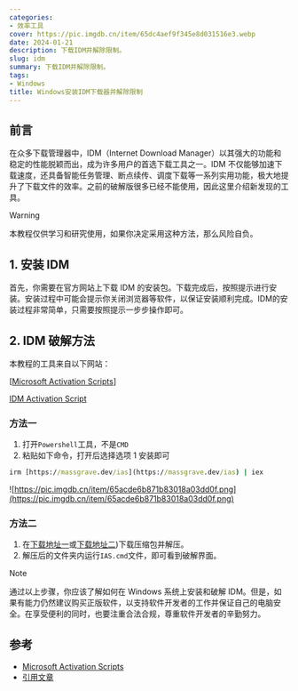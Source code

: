 ```yaml
---
categories: 
- 效率工具
cover: https://pic.imgdb.cn/item/65dc4aef9f345e8d031516e3.webp
date: 2024-01-21
description: 下载IDM并解除限制。
slug: idm
summary: 下载IDM并解除限制。
tags:
- Windows
title: Windows安装IDM下载器并解除限制
---
```

## 前言

在众多下载管理器中，IDM（Internet Download Manager）以其强大的功能和稳定的性能脱颖而出，成为许多用户的首选下载工具之一。IDM 不仅能够加速下载速度，还具备智能任务管理、断点续传、调度下载等一系列实用功能，极大地提升了下载文件的效率。之前的破解版很多已经不能使用，因此这里介绍新发现的工具。

> [!WARNING]
> 本教程仅供学习和研究使用，如果你决定采用这种方法，那么风险自负。


## 1. 安装 IDM

首先，你需要在官方网站上下载 IDM 的安装包。下载完成后，按照提示进行安装。安装过程中可能会提示你关闭浏览器等软件，以保证安装顺利完成。IDM的安装过程非常简单，只需要按照提示一步步操作即可。

## 2. IDM 破解方法

本教程的工具来自以下网站：

[[Microsoft Activation Scripts](https://massgrave.dev/index.html)]

[IDM Activation Script](https://massgrave.dev/idm-activation-script.html)

### 方法一

1. 打开`Powershell`工具，不是`CMD`
2. 粘贴如下命令，打开后选择选项 1 安装即可

```cmd
irm [https://massgrave.dev/ias](https://massgrave.dev/ias) | iex
```

![https://pic.imgdb.cn/item/65acde6b871b83018a03dd0f.png](https://pic.imgdb.cn/item/65acde6b871b83018a03dd0f.png)

### 方法二

1. 在[下载地址一](https://github.com/WindowsAddict/IDM-Activation-Script/archive/refs/heads/main.zip)或[下载地址二](https://bitbucket.org/WindowsAddict/idm-activation-script/get/main.zip))下载压缩包并解压。
2. 解压后的文件夹内运行`IAS.cmd`文件，即可看到破解界面。


> [!NOTE]
> 通过以上步骤，你应该了解如何在 Windows 系统上安装和破解 IDM。但是，如果有能力仍然建议购买正版软件，以支持软件开发者的工作并保证自己的电脑安全。在享受便利的同时，也要注重合法合规，尊重软件开发者的辛勤努力。

## 参考

- [Microsoft Activation Scripts](https://massgrave.dev/index.html)
- [引用文章](https://www.kkckk.com/archives/Internet-Download-Manage-Crack)